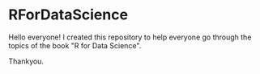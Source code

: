 # RForDataScience


Hello everyone! I created this repository to help everyone go through the topics of the book "R for Data Science".

Thankyou.